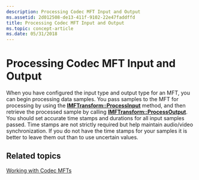 ```yaml
---
description: Processing Codec MFT Input and Output
ms.assetid: 2d012508-de13-411f-9102-22e47faddffd
title: Processing Codec MFT Input and Output
ms.topic: concept-article
ms.date: 05/31/2018
---
```


# Processing Codec MFT Input and Output

When you have configured the input type and output type for an MFT, you can begin processing data samples. You pass samples to the MFT for processing by using the [**IMFTransform::ProcessInput**](/windows/desktop/api/mftransform/nf-mftransform-imftransform-processinput) method, and then retrieve the processed sample by calling [**IMFTransform::ProcessOutput**](/windows/desktop/api/mftransform/nf-mftransform-imftransform-processoutput). You should set accurate time stamps and durations for all input samples passed. Time stamps are not strictly required but help maintain audio/video synchronization. If you do not have the time stamps for your samples it is better to leave them out than to use uncertain values.

## Related topics

<dl> <dt>

[Working with Codec MFTs](workingwithcodecmfts.md)
</dt> </dl>

 

 



